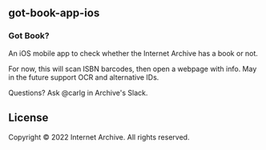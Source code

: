 ## got-book-app-ios

### Got Book?

An iOS mobile app to check whether the Internet Archive has a book or not.

For now, this will scan ISBN barcodes, then open a webpage with info. May in the future support OCR and alternative IDs.

Questions? Ask @carlg in Archive's Slack.


## License

Copyright © 2022 Internet Archive. All rights reserved.
